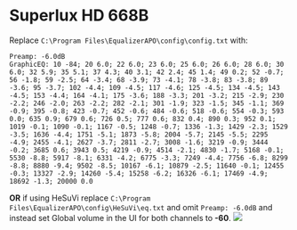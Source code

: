 # Superlux HD 668B
Replace `C:\Program Files\EqualizerAPO\config\config.txt` with:
```
Preamp: -6.0dB
GraphicEQ: 10 -84; 20 6.0; 22 6.0; 23 6.0; 25 6.0; 26 6.0; 28 6.0; 30 6.0; 32 5.9; 35 5.1; 37 4.3; 40 3.1; 42 2.4; 45 1.4; 49 0.2; 52 -0.7; 56 -1.8; 59 -2.5; 64 -3.4; 68 -3.9; 73 -4.1; 78 -3.8; 83 -3.8; 89 -3.6; 95 -3.7; 102 -4.4; 109 -4.5; 117 -4.6; 125 -4.5; 134 -4.5; 143 -4.5; 153 -4.4; 164 -4.1; 175 -3.6; 188 -3.3; 201 -3.2; 215 -2.9; 230 -2.2; 246 -2.0; 263 -2.2; 282 -2.1; 301 -1.9; 323 -1.5; 345 -1.1; 369 -0.9; 395 -0.8; 423 -0.7; 452 -0.6; 484 -0.6; 518 -0.6; 554 -0.3; 593 0.0; 635 0.9; 679 0.6; 726 0.5; 777 0.6; 832 0.4; 890 0.3; 952 0.1; 1019 -0.1; 1090 -0.1; 1167 -0.5; 1248 -0.7; 1336 -1.3; 1429 -2.3; 1529 -3.5; 1636 -4.4; 1751 -5.1; 1873 -5.8; 2004 -5.7; 2145 -5.5; 2295 -4.9; 2455 -4.1; 2627 -3.7; 2811 -2.7; 3008 -1.6; 3219 -0.9; 3444 -0.2; 3685 0.6; 3943 0.5; 4219 -0.9; 4514 -2.1; 4830 -1.7; 5168 -0.1; 5530 -8.8; 5917 -8.1; 6331 -4.2; 6775 -3.3; 7249 -4.4; 7756 -6.8; 8299 -8.8; 8880 -9.4; 9502 -8.5; 10167 -6.1; 10879 -2.5; 11640 -0.1; 12455 -0.3; 13327 -2.9; 14260 -5.4; 15258 -6.2; 16326 -6.1; 17469 -4.9; 18692 -1.3; 20000 0.0
```
**OR** if using HeSuVi replace `C:\Program Files\EqualizerAPO\config\HeSuVi\eq.txt` and omit `Preamp: -6.0dB` and instead set Global volume in the UI for both channels to **-60**.
![](https://raw.githubusercontent.com/jaakkopasanen/AutoEq/master/results/SBAF-Serious/headphoncecom/onear/Superlux%20HD%20668B/Superlux%20HD%20668B.png)
